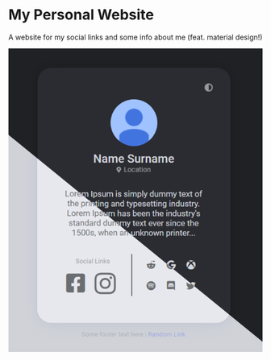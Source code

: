 # My Personal Website

A website for my social links and some info about me (feat. material design!)

<img src="https://github.com/baris-inandi/barisinandi-website/raw/main/screenshot.png" alt="screenshot">

